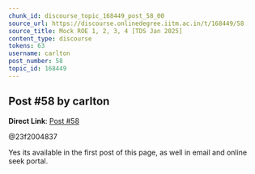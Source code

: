 ```yaml
---
chunk_id: discourse_topic_168449_post_58_00
source_url: https://discourse.onlinedegree.iitm.ac.in/t/168449/58
source_title: Mock ROE 1, 2, 3, 4 [TDS Jan 2025]
content_type: discourse
tokens: 63
username: carlton
post_number: 58
topic_id: 168449
---
```


## Post #58 by carlton

**Direct Link**: [Post #58](https://discourse.onlinedegree.iitm.ac.in/t/168449/58)

@23f2004837

Yes its available in the first post of this page, as well in email and online seek portal.
